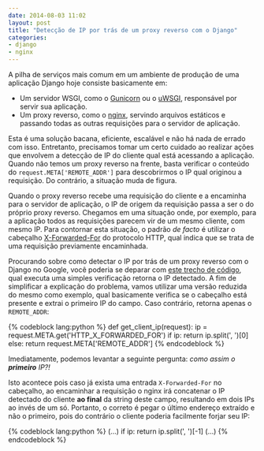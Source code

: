 ```yaml
---
date: 2014-08-03 11:02
layout: post
title: "Detecção de IP por trás de um proxy reverso com o Django"
categories:
- django
- nginx
---
```


A pilha de serviços mais comum em um ambiente de produção de uma aplicação Django hoje consiste basicamente em:

* Um servidor WSGI, como o [Gunicorn][gunicorn] ou o [uWSGI][uwsgi], responsável por servir sua aplicação.
* Um proxy reverso, como o [nginx][nginx], servindo arquivos estáticos e passando todas as outras requisições para o servidor de aplicação.

Esta é uma solução bacana, eficiente, escalável e não há nada de errado com isso. Entretanto, precisamos tomar um certo cuidado ao realizar ações que envolvem a detecção de IP do cliente qual está acessando a aplicação. Quando não temos um proxy reverso na frente, basta verificar o conteúdo do `request.META['REMOTE_ADDR']` para descobrirmos o IP qual originou a requisição. Do contrário, a situação muda de figura.

Quando o proxy reverso recebe uma requisição do cliente e a encaminha para o servidor de aplicação, o IP de origem da requisição passa a ser o do próprio proxy reverso. Chegamos em uma situação onde, por exemplo, para a aplicação todos as requisições parecem vir de um mesmo cliente, com mesmo IP. Para contornar esta situação, o padrão _de facto_ é utilizar o cabeçalho [X-Forwarded-For][x-forwarded-for] do protocolo HTTP, qual indica que se trata de uma requisição previamente encaminhada.

Procurando sobre como detectar o IP por trás de um proxy reverso com o Django no Google, você poderia se deparar com [este trecho de código][get_addr-snippet], qual executa uma simples verificação retorna o IP detectado. A fim de simplificar a explicação do problema, vamos utilizar uma versão reduzida do mesmo como exemplo, qual basicamente verifica se o cabeçalho está presente e extrai o primeiro IP do campo. Caso contrário, retorna apenas o `REMOTE_ADDR`:

{% codeblock lang:python %}
def get_client_ip(request):
    ip = request.META.get('HTTP_X_FORWARDED_FOR')
    if ip:
        return ip.split(', ')[0]
    else:
        return request.META['REMOTE_ADDR']
{% endcodeblock %}

Imediatamente, podemos levantar a seguinte pergunta: _como assim o **primeiro** IP?!_

Isto acontece pois caso já exista uma entrada `X-Forwarded-For` no cabeçalho, ao encaminhar a requisição o nginx irá concatenar o IP detectado do cliente **ao final** da string deste campo, resultando em dois IPs ao invés de um só. Portanto, o correto é pegar o último endereço extraído e não o primeiro, pois do contrário o cliente poderia facilmente forjar seu IP:

{% codeblock lang:python %}
    (...)
    if ip:
        return ip.split(', ')[-1]
    (...)
{% endcodeblock %}


[gunicorn]: http://gunicorn.org/
[uwsgi]: http://projects.unbit.it/uwsgi/
[nginx]: http://nginx.org/
[x-forwarded-for]: https://en.wikipedia.org/wiki/X-Forwarded-For
[get_addr-snippet]: https://djangosnippets.org/snippets/2863/
